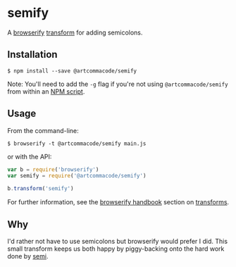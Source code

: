 # semify

A [browserify](http://browserify.org) [transform](https://github.com/substack/node-browserify#btransformtr-opts) for adding semicolons.

## Installation

```
$ npm install --save @artcommacode/semify
```

Note: You'll need to add the `-g` flag if you're not using `@artcommacode/semify` from within an [NPM script](https://docs.npmjs.com/misc/scripts).

## Usage

From the command-line:

```
$ browserify -t @artcommacode/semify main.js
```

or with the API:


``` js
var b = require('browserify')
var semify = require('@artcommacode/semify')

b.transform('semify')
```

For further information, see the [browserify handbook](https://github.com/substack/browserify-handbook) section on [transforms](https://github.com/substack/browserify-handbook#transforms).

## Why

I'd rather not have to use semicolons but browserify would prefer I did. This small transform keeps us both happy by piggy-backing onto the hard work done by [semi](https://www.npmjs.com/package/semi).

